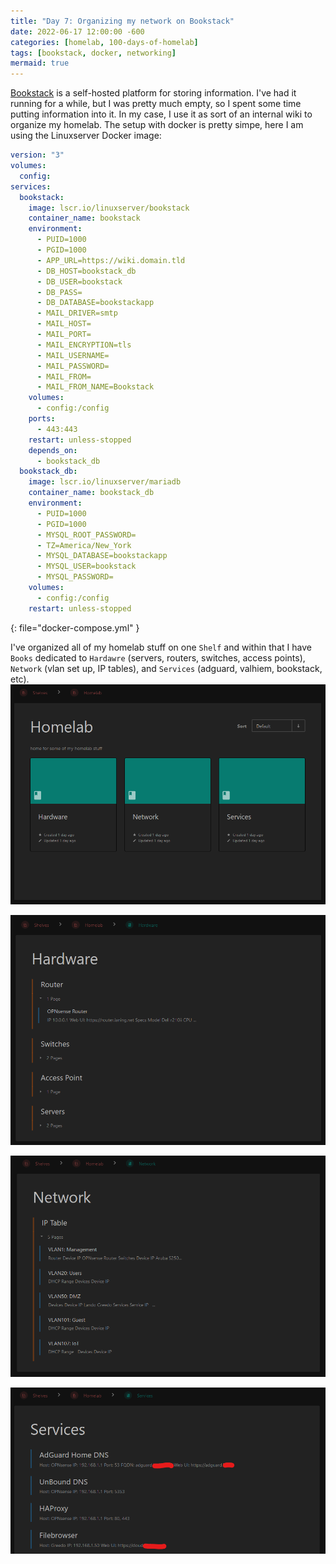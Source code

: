 ```yaml
---
title: "Day 7: Organizing my network on Bookstack"
date: 2022-06-17 12:00:00 -600
categories: [homelab, 100-days-of-homelab]
tags: [bookstack, docker, networking]
mermaid: true
---
```


[Bookstack](https://www.bookstackapp.com/) is a self-hosted platform for storing information. I've had it running for a while, but I was pretty much empty, so I spent some time putting information into it. In my case, I use it as sort of an internal wiki to organize my homelab. The setup with docker is pretty simpe, here I am using the Linuxserver Docker image:

```yaml
version: "3"
volumes:
  config:
services:
  bookstack:
    image: lscr.io/linuxserver/bookstack
    container_name: bookstack
    environment:
      - PUID=1000
      - PGID=1000
      - APP_URL=https://wiki.domain.tld
      - DB_HOST=bookstack_db
      - DB_USER=bookstack
      - DB_PASS=
      - DB_DATABASE=bookstackapp
      - MAIL_DRIVER=smtp
      - MAIL_HOST=
      - MAIL_PORT=
      - MAIL_ENCRYPTION=tls
      - MAIL_USERNAME=
      - MAIL_PASSWORD=
      - MAIL_FROM=
      - MAIL_FROM_NAME=Bookstack
    volumes:
      - config:/config
    ports:
      - 443:443
    restart: unless-stopped
    depends_on:
      - bookstack_db
  bookstack_db:
    image: lscr.io/linuxserver/mariadb
    container_name: bookstack_db
    environment:
      - PUID=1000
      - PGID=1000
      - MYSQL_ROOT_PASSWORD=
      - TZ=America/New_York
      - MYSQL_DATABASE=bookstackapp
      - MYSQL_USER=bookstack
      - MYSQL_PASSWORD=
    volumes:
      - config:/config
    restart: unless-stopped
```
{: file="docker-compose.yml" }

I've organized all of my homelab stuff on one `Shelf` and within that I have `Books` dedicated to `Hardawre` (servers, routers, switches, access points), `Network` (vlan set up, IP tables), and `Services` (adguard, valhiem, bookstack, etc).
![Bookstack Homelab Shelf](/assets/img/posts/2022-100-days-of-homelab/day007/bookstack-homelab.png)

![Bookstack Hardware Book](/assets/img/posts/2022-100-days-of-homelab/day007/bookstack-homelab-hardware.png)

![Bookstack Network Book](/assets/img/posts/2022-100-days-of-homelab/day007/bookstack-homelab-network.png)

![Bookstack Services Book](/assets/img/posts/2022-100-days-of-homelab/day007/bookstack-homelab-services.png)